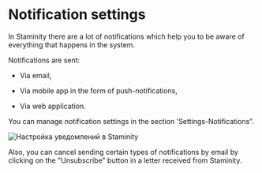 # Notification settings

In Staminity there are a lot of notifications which help you to be aware of everything that happens in the system.

Notifications are sent:

* Via email,

* Via mobile app in the form of push-notifications,

* Via web application.

You can manage notification settings in the section 'Settings-Notifications”.

![Настройка уведомлений в Staminity](https://264710.selcdn.ru/assets/images/_new/settings/user-notifications.png)

Also, you can cancel sending certain types of notifications by email by clicking on the "Unsubscribe" button in a letter received from Staminity.


